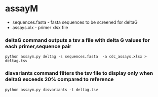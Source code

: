 # assayM
* sequences.fasta - fasta sequences to be screened for deltaG
* assays.xlx - primer xlsx file

### deltaG command outputs a tsv a file with delta G values for each primer,sequence pair
`python assaym.py deltag -s sequences.fasta  -a cdc_assays.xlsx > deltag.tsv`

### disvariants command filters the tsv file to display only when deltaG exceeds 20% compared to reference
`python assaym.py disvariants -t deltag.tsv`

